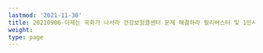 ```yaml
---
lastmod: '2021-11-30'
title: 20210906-이제는 국회가 나서라 건강보험콜센터 문제 해결하라 필리버스터 및 1인시위
weight: 
type: page
---
```

